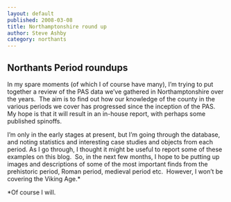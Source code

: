 ```yaml
---
layout: default
published: 2008-03-08
title: Northamptonshire round up
author: Steve Ashby
category: northants
---
```


Northants Period roundups
-------------------------

In my spare moments (of which I of course have many), I’m trying to put together a review of the PAS data we’ve gathered in Northamptonshire over the years.  The aim is to find out how our knowledge of the county in the various periods we cover has progressed since the inception of the PAS.  My hope is that it will result in an in-house report, with perhaps some published spinoffs.

I’m only in the early stages at present, but I’m going through the database, and noting statistics and interesting case studies and objects from each period. As I go through, I thought it might be useful to report some of these examples on this blog.  So, in the next few months, I hope to be putting up images and descriptions of some of the most important finds from the prehistoric period, Roman period, medieval period etc.  However, I won’t be covering the Viking Age.\*

\*Of course I will.

